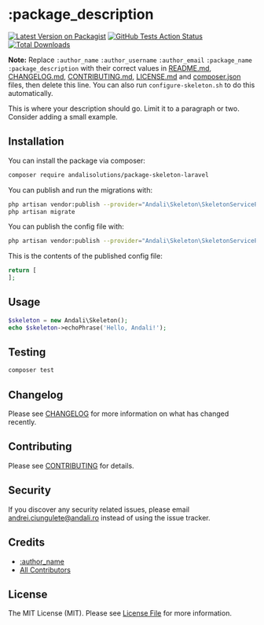 # :package_description

[![Latest Version on Packagist](https://img.shields.io/packagist/v/andalisolutions/:package_name.svg?style=flat-square)](https://packagist.org/packages/andalisolutions/:package_name)
[![GitHub Tests Action Status](https://img.shields.io/github/workflow/status/andalisolutions/:package_name/run-tests?label=tests)](https://github.com/andalisolutions/:package_name/actions?query=workflow%3Arun-tests+branch%3Amaster)
[![Total Downloads](https://img.shields.io/packagist/dt/andalisolutions/:package_name.svg?style=flat-square)](https://packagist.org/packages/andalisolutions/:package_name)

**Note:** Replace ```:author_name``` ```:author_username``` ```:author_email``` ```:package_name``` ```:package_description``` with their correct values in [README.md](README.md), [CHANGELOG.md](CHANGELOG.md), [CONTRIBUTING.md](CONTRIBUTING.md), [LICENSE.md](LICENSE.md) and [composer.json](composer.json) files, then delete this line. You can also run `configure-skeleton.sh` to do this automatically.

This is where your description should go. Limit it to a paragraph or two. Consider adding a small example.

## Installation

You can install the package via composer:

```bash
composer require andalisolutions/package-skeleton-laravel
```

You can publish and run the migrations with:

```bash
php artisan vendor:publish --provider="Andali\Skeleton\SkeletonServiceProvider" --tag="migrations"
php artisan migrate
```

You can publish the config file with:
```bash
php artisan vendor:publish --provider="Andali\Skeleton\SkeletonServiceProvider" --tag="config"
```

This is the contents of the published config file:

```php
return [
];
```

## Usage

``` php
$skeleton = new Andali\Skeleton();
echo $skeleton->echoPhrase('Hello, Andali!');
```

## Testing

``` bash
composer test
```

## Changelog

Please see [CHANGELOG](CHANGELOG.md) for more information on what has changed recently.

## Contributing

Please see [CONTRIBUTING](CONTRIBUTING.md) for details.

## Security

If you discover any security related issues, please email andrei.ciungulete@andali.ro instead of using the issue tracker.

## Credits

- [:author_name](https://github.com/:author_username)
- [All Contributors](../../contributors)

## License

The MIT License (MIT). Please see [License File](LICENSE.md) for more information.
